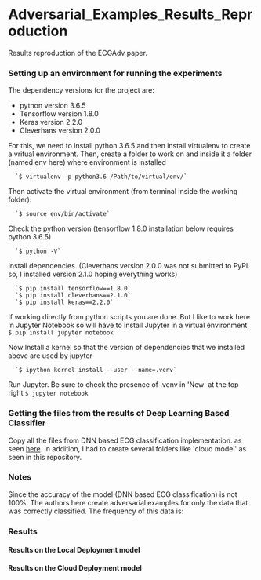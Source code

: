 # Adversarial_Examples_Results_Reproduction
Results reproduction of the ECGAdv paper. 

### Setting up an environment for running the experiments
The dependency versions for the project are:  
  - python version 3.6.5
  - Tensorflow version 1.8.0
  - Keras version 2.2.0
  - Cleverhans version 2.0.0
  
For this, we need to install python 3.6.5 and then install virtualenv to create a vritual environment.
Then, create a folder to work on and inside it a folder (named env here) where environment is installed

      `$ virtualenv -p python3.6 /Path/to/virtual/env/`

Then activate the virtual environment (from terminal inside the working folder):

      `$ source env/bin/activate`

Check the python version (tensorflow 1.8.0 installation below requires python 3.6.5)

      `$ python -V`

Install dependencies. (Cleverhans version 2.0.0 was not submitted to PyPi. so, I installed version 2.1.0 hoping everything works)

      `$ pip install tensorflow==1.8.0`
      `$ pip install cleverhans==2.1.0`
      `$ pip install keras==2.2.0`

If working directly from python scripts you are done. But I like to work here in Jupyter Notebook so will have to install Jupyter in a virtual environment 
      ` $ pip install jupyter notebook`

Now Install a kernel so that the version of dependencies that we installed above are used by jupyter

      `$ ipython kernel install --user --name=.venv`

Run Jupyter. Be sure to check the presence of .venv in 'New' at the top right
      `$ jupyter notebook` 

### Getting the files from the results of Deep Learning Based Classifier
Copy all the files from DNN based ECG classification implementation. as seen [here](https://github.com/Bibek-Poudel/DNN_ECG_Implementation). In addition, I had to create several folders like 'cloud model' as seen in this repository.

### Notes
Since the accuracy of the model (DNN based ECG classification) is not 100%. The authors here create adversarial examples for only the data that was correctly classified. The frequency of this data is: 


###  Results

####  Results on the Local Deployment model

####  Results on the Cloud Deployment model
